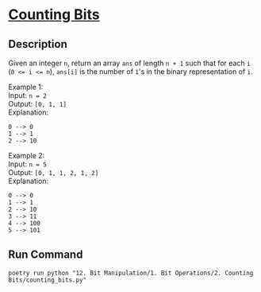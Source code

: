 # [Counting Bits](https://leetcode.com/problems/counting-bits/)

## Description

Given an integer `n`, return an array `ans` of length `n + 1` such that for each `i` (`0 <= i <= n`), `ans[i]` is the
number of `1`'s in the binary representation of `i`.

Example 1:\
Input: `n = 2`\
Output: `[0, 1, 1]`\
Explanation:

```
0 --> 0
1 --> 1
2 --> 10
```

Example 2:\
Input: `n = 5`\
Output: `[0, 1, 1, 2, 1, 2]`\
Explanation:

```
0 --> 0
1 --> 1
2 --> 10
3 --> 11
4 --> 100
5 --> 101
```

## Run Command

`poetry run python "12. Bit Manipulation/1. Bit Operations/2. Counting Bits/counting_bits.py"`